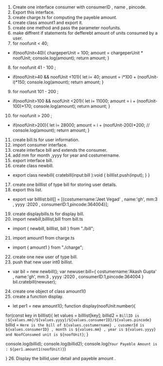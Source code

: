 1. Create one interface consumer with consumerID , name , pincode.
2. Export this interface.
3. create charge.ts for computing the payeble amount.
4. create class amount1 and export it.
5. create one method and pass the parameter noofunits.
6. make diffrent if statements for defferebt amount of units consumed by a user.
7. for noofunit < 40;
-  if(noofUnit<40){
            chargeperUnit = 100;
            amount = chargeperUnit * noofUnit;
            console.log(amount);
            return amount;
        }

8. for noofunit 41 - 100 ;
-  if(noofUnit>40 && noofUnit <101){
            let i= 40;
            amount = i*100 + (noofUnit-i)*150;
            console.log(amount);
            return amount;
        }

9. for noofunit 101 - 200 ;
-  if(noofUnit>100 && noofUnit <201){
            let i= 11000;
            amount = i + (noofUnit-100)*170;
            console.log(amount);
            return amount;
        }  

10. for noofunit > 200 ;
- if(noofUnit>200){
            let i= 28000;
            amount = i + (noofUnit-200)*200;
            // console.log(amount);
            return amount;
        }

11. create bill.ts for user information.
12. import consumer interface.
13. create interface bill and extends the consumer.
14. add mm for month ,yyyy for year and costumername.
15. export interface bill.
16. create class newbill.
- export class newbill{
    cratebill(input:bill ):void {
        billlist.push(input);
    }
}

17. create one billlist of type bill for storing user details.
18. export this list.
- export var billlist:bill[] = [{costumername:'Jeet Vegad' , name:'gh', mm:3 , yyyy :2020 , consumerID:1,pincode:364004}];

19. create displaybills.ts for display bill.
20. import newbill,billlist,bill from bill.ts
- import { newbill, billlist, bill } from "./bill";

21. import amount1 from charge.ts
- import { amount1 } from "./charge";

22. create one new user of type bill.
23. push that new user int0 billist.
-   var bil = new newbill();
    var newuser:bill={
        costumername:'Akash Gupta' , name:'gh', mm:3 , yyyy :2020 , consumerID:1,pincode:364004
    }
    bil.cratebill(newuser);

24. create one object of class amount1()
25. create a function display.
 - let per1 = new amount1();
 function display(noofUnit:number){
    
for(const key in billlist){
    let values = billlist[key];
    billid2 = `BillID is :${values.mm}/${values.yyyy}/${values.consumerID}/${values.pincode}`
    billid = `Here is the bill of ${values.costumername} , cusumerId is ${values.consumerID} , month is ${values.mm} , year is ${values.yyyy} and NoofConsumed unit is ${noofUnit}`;
}
     
console.log(billid);
console.log(billid2);
console.log(`Your Payeble Amount is : ${per1.amount1(noofUnit)}`)

 }
 26. Display the billid,user detail and payeble amount .